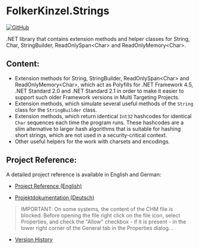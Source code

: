 # FolkerKinzel.Strings
[![GitHub](https://img.shields.io/github/license/FolkerKinzel/Strings)](https://github.com/FolkerKinzel/Strings/blob/master/LICENSE)

.NET library that contains extension methods and helper classes for String, Char, StringBuilder, ReadOnlySpan&lt;Char&gt; and ReadOnlyMemory&lt;Char&gt;.

## Content:
* Extension methods for String, StringBuilder, ReadOnlySpan&lt;Char&gt; and ReadOnlyMemory&lt;Char&gt;, which act as Polyfills for .NET Framework 4.5, .NET Standard 2.0 and .NET Standard 2.1 in order to make it easier to support such older Framework versions in Multi Targeting Projects.
* Extension methods, which simulate several useful methods of the `String` class for the `StringBuilder` class.
* Extension methods, which return identical `Int32` hashcodes for identical `Char` sequences each time the program runs. These hashcodes are a slim alternative to larger hash algorithms that is suitable for hashing short strings, which are not used in a security-critical context.
* Other useful helpers for the work with charsets and encodings.

## Project Reference:
A detailed project reference is available in English and German:

* [Project Reference (English)](https://github.com/FolkerKinzel/Strings/blob/master/ProjectReference/3.0.0/FolkerKinzel.Strings.Reference.en.chm)

* [Projektdokumentation (Deutsch)](https://github.com/FolkerKinzel/Strings/blob/master/ProjectReference/3.0.0/FolkerKinzel.Strings.Doku.de.chm)

> IMPORTANT: On some systems, the content of the CHM file is blocked. Before opening the file
>  right click on the file icon, select Properties, and check the "Allow" checkbox - if it 
> is present - in the lower right corner of the General tab in the Properties dialog.
.
- [Version History](https://github.com/FolkerKinzel/Strings/releases)



